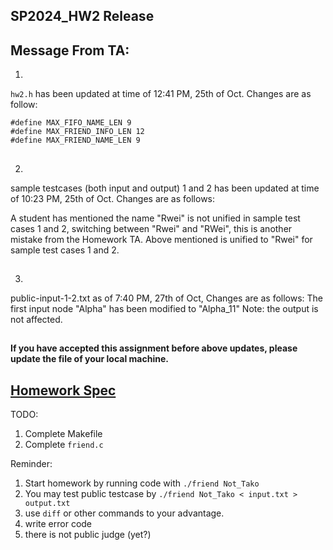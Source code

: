 SP2024_HW2 Release
---

Message From TA:  
--
1.
`hw2.h` has been updated at time of 12:41 PM, 25th of Oct.
Changes are as follow:
```
#define MAX_FIFO_NAME_LEN 9
#define MAX_FRIEND_INFO_LEN 12
#define MAX_FRIEND_NAME_LEN 9
```
##

2.
sample testcases (both input and output) 1 and 2 has been updated at time of 10:23 PM, 25th of Oct. Changes are as follows:  

A student has mentioned the name "Rwei" is not unified in sample test cases 1 and 2, switching between "Rwei" and "RWei", this is another mistake from the Homework TA.
Above mentioned is unified to "Rwei" for sample test cases 1 and 2. 
##

3.
public-input-1-2.txt as of 7:40 PM, 27th of Oct, Changes are as follows:
The first input node "Alpha" has been modified to "Alpha_11"
Note: the output is not affected.
##

**If you have accepted this assignment before above updates, please update the file of your local machine.**

[Homework Spec](https://hackmd.io/@rwGDMkdFT2m4A250yFDLPg/BJURLjchC)
--
TODO:
1. Complete Makefile
2. Complete `friend.c`

Reminder:
1. Start homework by running code with `./friend Not_Tako`
2. You may test public testcase by `./friend Not_Tako < input.txt > output.txt`
3. use `diff` or other commands to your advantage.
4. write error code
5. there is not public judge (yet?)
